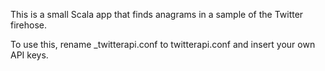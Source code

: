 This is a small Scala app that finds anagrams in a sample of the Twitter firehose.

To use this, rename \_twitterapi.conf to twitterapi.conf and insert your own API keys.